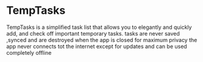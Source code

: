 # TempTasks
TempTasks is a simplified task list that allows you to elegantly and quickly add, and check off important temporary tasks.
tasks are never saved ,synced and are destroyed when the app is closed for maximum privacy
the app never connects tot the internet except for updates and can be used completely offline

